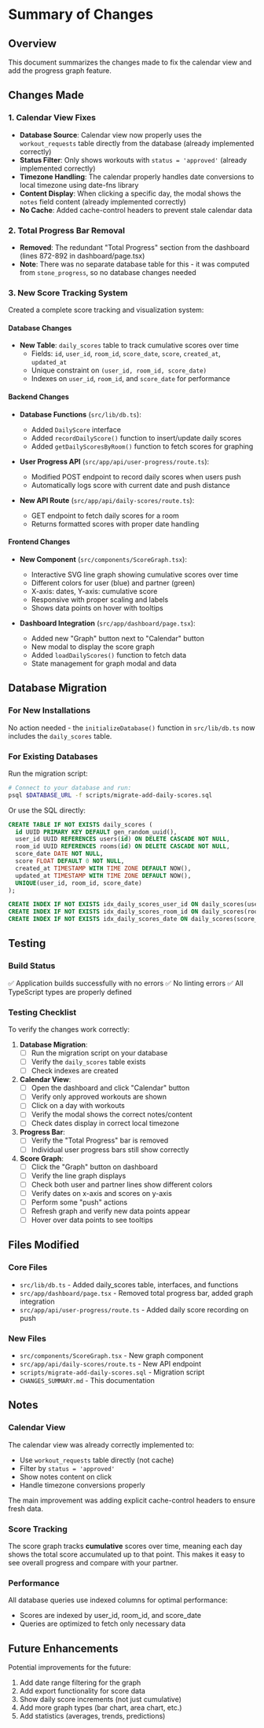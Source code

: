# Summary of Changes

## Overview
This document summarizes the changes made to fix the calendar view and add the progress graph feature.

## Changes Made

### 1. Calendar View Fixes
- **Database Source**: Calendar view now properly uses the `workout_requests` table directly from the database (already implemented correctly)
- **Status Filter**: Only shows workouts with `status = 'approved'` (already implemented correctly)
- **Timezone Handling**: The calendar properly handles date conversions to local timezone using date-fns library
- **Content Display**: When clicking a specific day, the modal shows the `notes` field content (already implemented correctly)
- **No Cache**: Added cache-control headers to prevent stale calendar data

### 2. Total Progress Bar Removal
- **Removed**: The redundant "Total Progress" section from the dashboard (lines 872-892 in dashboard/page.tsx)
- **Note**: There was no separate database table for this - it was computed from `stone_progress`, so no database changes needed

### 3. New Score Tracking System
Created a complete score tracking and visualization system:

#### Database Changes
- **New Table**: `daily_scores` table to track cumulative scores over time
  - Fields: `id`, `user_id`, `room_id`, `score_date`, `score`, `created_at`, `updated_at`
  - Unique constraint on `(user_id, room_id, score_date)`
  - Indexes on `user_id`, `room_id`, and `score_date` for performance

#### Backend Changes
- **Database Functions** (`src/lib/db.ts`):
  - Added `DailyScore` interface
  - Added `recordDailyScore()` function to insert/update daily scores
  - Added `getDailyScoresByRoom()` function to fetch scores for graphing
  
- **User Progress API** (`src/app/api/user-progress/route.ts`):
  - Modified POST endpoint to record daily scores when users push
  - Automatically logs score with current date and push distance
  
- **New API Route** (`src/app/api/daily-scores/route.ts`):
  - GET endpoint to fetch daily scores for a room
  - Returns formatted scores with proper date handling

#### Frontend Changes
- **New Component** (`src/components/ScoreGraph.tsx`):
  - Interactive SVG line graph showing cumulative scores over time
  - Different colors for user (blue) and partner (green)
  - X-axis: dates, Y-axis: cumulative score
  - Responsive with proper scaling and labels
  - Shows data points on hover with tooltips
  
- **Dashboard Integration** (`src/app/dashboard/page.tsx`):
  - Added new "Graph" button next to "Calendar" button
  - New modal to display the score graph
  - Added `loadDailyScores()` function to fetch data
  - State management for graph modal and data

## Database Migration

### For New Installations
No action needed - the `initializeDatabase()` function in `src/lib/db.ts` now includes the `daily_scores` table.

### For Existing Databases
Run the migration script:

```bash
# Connect to your database and run:
psql $DATABASE_URL -f scripts/migrate-add-daily-scores.sql
```

Or use the SQL directly:
```sql
CREATE TABLE IF NOT EXISTS daily_scores (
  id UUID PRIMARY KEY DEFAULT gen_random_uuid(),
  user_id UUID REFERENCES users(id) ON DELETE CASCADE NOT NULL,
  room_id UUID REFERENCES rooms(id) ON DELETE CASCADE NOT NULL,
  score_date DATE NOT NULL,
  score FLOAT DEFAULT 0 NOT NULL,
  created_at TIMESTAMP WITH TIME ZONE DEFAULT NOW(),
  updated_at TIMESTAMP WITH TIME ZONE DEFAULT NOW(),
  UNIQUE(user_id, room_id, score_date)
);

CREATE INDEX IF NOT EXISTS idx_daily_scores_user_id ON daily_scores(user_id);
CREATE INDEX IF NOT EXISTS idx_daily_scores_room_id ON daily_scores(room_id);
CREATE INDEX IF NOT EXISTS idx_daily_scores_date ON daily_scores(score_date);
```

## Testing

### Build Status
✅ Application builds successfully with no errors
✅ No linting errors
✅ All TypeScript types are properly defined

### Testing Checklist
To verify the changes work correctly:

1. **Database Migration**:
   - [ ] Run the migration script on your database
   - [ ] Verify the `daily_scores` table exists
   - [ ] Check indexes are created

2. **Calendar View**:
   - [ ] Open the dashboard and click "Calendar" button
   - [ ] Verify only approved workouts are shown
   - [ ] Click on a day with workouts
   - [ ] Verify the modal shows the correct notes/content
   - [ ] Check dates display in correct local timezone

3. **Progress Bar**:
   - [ ] Verify the "Total Progress" bar is removed
   - [ ] Individual user progress bars still show correctly

4. **Score Graph**:
   - [ ] Click the "Graph" button on dashboard
   - [ ] Verify the line graph displays
   - [ ] Check both user and partner lines show different colors
   - [ ] Verify dates on x-axis and scores on y-axis
   - [ ] Perform some "push" actions
   - [ ] Refresh graph and verify new data points appear
   - [ ] Hover over data points to see tooltips

## Files Modified

### Core Files
- `src/lib/db.ts` - Added daily_scores table, interfaces, and functions
- `src/app/dashboard/page.tsx` - Removed total progress bar, added graph integration
- `src/app/api/user-progress/route.ts` - Added daily score recording on push

### New Files
- `src/components/ScoreGraph.tsx` - New graph component
- `src/app/api/daily-scores/route.ts` - New API endpoint
- `scripts/migrate-add-daily-scores.sql` - Migration script
- `CHANGES_SUMMARY.md` - This documentation

## Notes

### Calendar View
The calendar view was already correctly implemented to:
- Use `workout_requests` table directly (not cache)
- Filter by `status = 'approved'`
- Show notes content on click
- Handle timezone conversions properly

The main improvement was adding explicit cache-control headers to ensure fresh data.

### Score Tracking
The score graph tracks **cumulative** scores over time, meaning each day shows the total score accumulated up to that point. This makes it easy to see overall progress and compare with your partner.

### Performance
All database queries use indexed columns for optimal performance:
- Scores are indexed by user_id, room_id, and score_date
- Queries are optimized to fetch only necessary data

## Future Enhancements

Potential improvements for the future:
1. Add date range filtering for the graph
2. Add export functionality for score data
3. Show daily score increments (not just cumulative)
4. Add more graph types (bar chart, area chart, etc.)
5. Add statistics (averages, trends, predictions)
